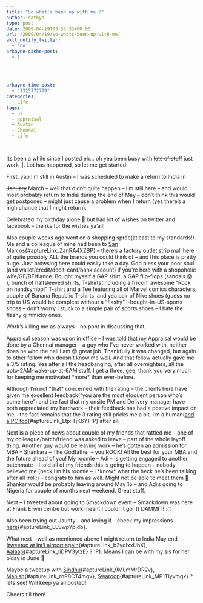 ```yaml
---
title: "So what's been up with me ?"
author: sathya
type: post
date: 2009-04-19T03:55:33+00:00
url: /2009/04/19/so-whats-been-up-with-me/
aktt_notify_twitter:
  - 'no'
arkayne-cache-post:
  - |
    
    
    
    
arkayne-time-post:
  - "1325772779"
categories:
  - Life
tags:
  - 3i
  - appraisal
  - Austin
  - Chennai
  - Life

---
```

Its been a while since I posted eh&#8230; oh yea been busy with <span style="text-decoration: line-through;">lots of stuff</span> just work :|. Lot has happened, so let me get started.

<!--more-->First, yap I&#8217;m still in Austin &#8211; I was scheduled to make a return to India in 

<span style="text-decoration: line-through;">January</span> March &#8211; well that didn&#8217;t quite happen &#8211; I&#8217;m still here &#8211; and would most probably return to India during the end of May &#8211; don&#8217;t think this would get postponed &#8211; might just cause a problem when I return (yes there&#8217;s a high chance that I might return).

Celebrated my birthday alone 🙁 but had lot of wishes on twitter and facebook &#8211; thanks for the wishes ya&#8217;all!

Also couple weeks ago went on a shopping spree(atleast to my standards!). Me and a colleague of mine had been to [San Marcos][1]{#aptureLink_ZanRA4XZBP} &#8211; there&#8217;s a factory outlet strip mall here of quite possibly ALL the brands you could think of &#8211; and this place is pretty huge. Just browsing here could easily take a day. God bless your poor soul (and wallet/credit/debit-card/bank account) if you&#8217;re here with a shopoholic wife/GF/BF/fiance. Bought myself a GAP shirt, a GAP flip-flops (sandals 😛 ), bunch of halfsleeved shirts, T-shirts(including a frikkin&#8217; awesome &#8220;Rock on handsymbol&#8221; T-shirt and a Tee featuring all of Marvel comics characters, couple of Banana Republic T-shirts, and yea pair of Nike shoes (guess no trip to US would be complete without a &#8220;flashy&#8221; I-bought-in-US-sports shoes &#8211; don&#8217;t worry I stuck to a simple pair of sports shoes &#8211; I hate the flashy gimmicky ones.

Work&#8217;s killing me as always &#8211; no pont in discussing that.

Appraisal season was upon in office &#8211; I was told that my Appraisal would be done by a Chennai manager &#8211; a guy who I&#8217;ve never worked with, neither does he who the hell I am 😐 great job. Thankfully it was changed, but again to other fellow who doesn&#8217;t know me well. And that fellow actually gave me a 3/5 rating. Yes after all the headbanging, after all overnighters, all the upto-2AM-wake-up-at-6AM stuff, I get a three, gee, thank you very much for keeping me motivated \*more\* than ever-before.

Although I&#8217;m not \*that\* concerned with the rating &#8211; the clients here have given me excellent feedback(&#8220;you are the most eloquent person who&#8217;s come here&#8221;) and the fact that my onsite PM and Delivery manager have both appreciated my hardwork &#8211; their feedback has had a postive impact on me &#8211; the fact remains that the 3 rating still pricks me a bit. I&#8217;m a human([and a PC too][2]{#aptureLink_LtjxlTjK6Y} &#58;&#80;) after all.

Next is a piece of news about couple of my friends that rattled me &#8211; one of my colleague/batch/friend was asked to leave &#8211; part of the whole layoff thing. Another guy would be leaving work &#8211; he&#8217;s gotten an admission for MBA &#8211; Shankara &#8211; The Godfather &#8211; you ROCK! All the best for your MBA and the future ahead of you! My roomie &#8211; Adi &#8211; is getting engaged to another batchmate &#8211; I told all of my friends this is going to happen &#8211; nobody believed me (heck I&#8217;m his roomie &#8211; I \*know\* what the heck he&#8217;s been talking after all :roll:) &#8211; congrats to him as well. Might not be able to meet them 🙁 Shankar would be probably leaving around May 15 &#8211; and Adi&#8217;s going to Nigeria for couple of months next weekend. Great stuff.

Next &#8211; I tweeted about going to Smackdown event &#8211; Smackdown was here at Frank Erwin centre but work meant I couldn&#8217;t go :(( DAMMIT! :((

Also been trying out Jaunty &#8211; and loving it &#8211; check my impressions [here][3]{#aptureLink_LLSwpYpIdb}.

What next &#8211; well as mentioned above I might return to India May end ([tweetup at Int&#8217;l airport again][4]{#aptureLink_b3yqIxxUbX}, [Aalaap][5]{#aptureLink_IiDPV3ytzE} ? &#58;&#80;). Means I can be with my sis for her b&#8217;day in June 🙂

Maybe a tweetup with [Sindhu][6]{#aptureLink_9MLmMrDR2v}, [Manish][7]{#aptureLink_rnP8CT4mgv}, [Swaroop][8]{#aptureLink_MP1Tlyvmgk} ? lets see! Will keep ya all posted!

Cheers till then!

 [1]: http://maps.google.com/maps?om=0&iwloc=addr&f=q&ll=29.876617%2C-97.940336&hl=en&z=13&ie=UTF8
 [2]: http://www.beingmanan.com/wp/2009/04/the-im-a-pc-sticker-give-away/
 [3]: http://sathyasays.com/2009/04/06/ubuntu-904-beta-impressions-jaunty-is-looking-good/
 [4]: ../2008/11/22/experience-of-a-lifetime-the-mumbai-austin-flight/
 [5]: http://aalaap.com/
 [6]: http://sindhu-s.com/
 [7]: http://blog.manishsinha.net/
 [8]: http://twitter.com/SwaroopH
